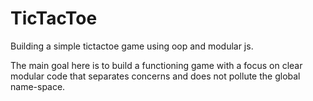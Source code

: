 # TicTacToe

Building a simple tictactoe game using oop and modular js.

The main goal here is to build a functioning game with a focus on clear modular code that separates concerns and does not pollute the global name-space.
